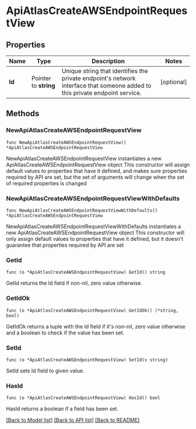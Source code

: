 # ApiAtlasCreateAWSEndpointRequestView

## Properties

Name | Type | Description | Notes
------------ | ------------- | ------------- | -------------
**Id** | Pointer to **string** | Unique string that identifies the private endpoint&#39;s network interface that someone added to this private endpoint service. | [optional] 

## Methods

### NewApiAtlasCreateAWSEndpointRequestView

`func NewApiAtlasCreateAWSEndpointRequestView() *ApiAtlasCreateAWSEndpointRequestView`

NewApiAtlasCreateAWSEndpointRequestView instantiates a new ApiAtlasCreateAWSEndpointRequestView object
This constructor will assign default values to properties that have it defined,
and makes sure properties required by API are set, but the set of arguments
will change when the set of required properties is changed

### NewApiAtlasCreateAWSEndpointRequestViewWithDefaults

`func NewApiAtlasCreateAWSEndpointRequestViewWithDefaults() *ApiAtlasCreateAWSEndpointRequestView`

NewApiAtlasCreateAWSEndpointRequestViewWithDefaults instantiates a new ApiAtlasCreateAWSEndpointRequestView object
This constructor will only assign default values to properties that have it defined,
but it doesn't guarantee that properties required by API are set

### GetId

`func (o *ApiAtlasCreateAWSEndpointRequestView) GetId() string`

GetId returns the Id field if non-nil, zero value otherwise.

### GetIdOk

`func (o *ApiAtlasCreateAWSEndpointRequestView) GetIdOk() (*string, bool)`

GetIdOk returns a tuple with the Id field if it's non-nil, zero value otherwise
and a boolean to check if the value has been set.

### SetId

`func (o *ApiAtlasCreateAWSEndpointRequestView) SetId(v string)`

SetId sets Id field to given value.

### HasId

`func (o *ApiAtlasCreateAWSEndpointRequestView) HasId() bool`

HasId returns a boolean if a field has been set.


[[Back to Model list]](../README.md#documentation-for-models) [[Back to API list]](../README.md#documentation-for-api-endpoints) [[Back to README]](../README.md)


